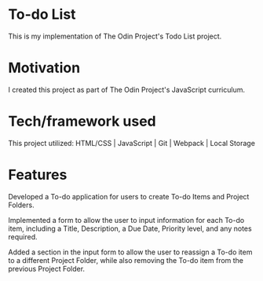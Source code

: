 # To-do List
This is my implementation of The Odin Project's Todo List project. 

# Motivation
I created this project as part of The Odin Project's JavaScript curriculum.

# Tech/framework used 
This project utilized: HTML/CSS | JavaScript | Git | Webpack | Local Storage

# Features
Developed a To-do application for users to create To-do Items and Project Folders.

Implemented a form to allow the user to input information for each To-do item, including a Title, Description, a Due Date, Priority level, and any notes required.

Added a section in the input form to allow the user to reassign a To-do item to a different Project Folder, while also removing the To-do item from the previous Project Folder.
